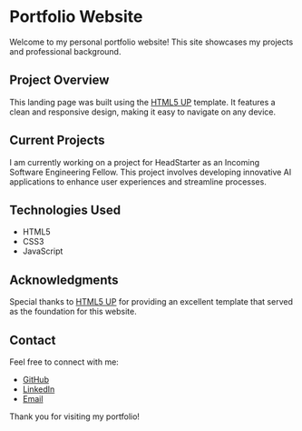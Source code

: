 # Portfolio Website

Welcome to my personal portfolio website! This site showcases my projects and professional background.

## Project Overview

This landing page was built using the [HTML5 UP](https://html5up.net) template. It features a clean and responsive design, making it easy to navigate on any device.

## Current Projects

I am currently working on a project for HeadStarter as an Incoming Software Engineering Fellow. This project involves developing innovative AI applications to enhance user experiences and streamline processes.

## Technologies Used

- HTML5
- CSS3
- JavaScript

## Acknowledgments

Special thanks to [HTML5 UP](https://html5up.net) for providing an excellent template that served as the foundation for this website.

## Contact

Feel free to connect with me:

- [GitHub](https://github.com/zziyadullaev)
- [LinkedIn](https://www.linkedin.com/in/zuhriddin-ziyadullaev-930030218)
- [Email](mailto:zziyadullaev9@gmail.com)

Thank you for visiting my portfolio!
